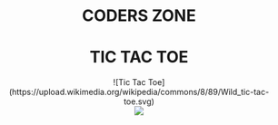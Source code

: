 <h1 align="center"> CODERS ZONE </h1>
<h1 align="center"> TIC TAC TOE </h1>

<div align="center">![Tic Tac Toe](https://upload.wikimedia.org/wikipedia/commons/8/89/Wild_tic-tac-toe.svg)</div>

<div align="center">
<img src="https://user-images.githubusercontent.com/73097560/115834477-dbab4500-a447-11eb-908a-139a6edaec5c.gif">
</div>

